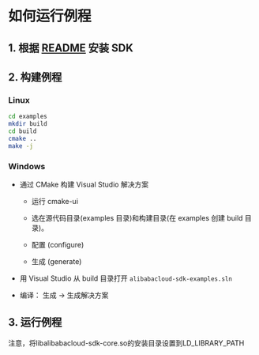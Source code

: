 # 如何运行例程

## 1. 根据 [README](https://github.com/aliyun/aliyun-openapi-cpp-sdk/blob/master/README-CN.md) 安装 SDK

## 2. 构建例程

### Linux

```bash
cd examples
mkdir build
cd build
cmake ..
make -j
```

### Windows

- 通过 CMake 构建 Visual Studio 解决方案

  - 运行 cmake-ui

  - 选在源代码目录(examples 目录)和构建目录(在 examples 创建 build 目录)。

  - 配置 (configure)

  - 生成 (generate)

- 用 Visual Studio 从 build 目录打开 `alibabacloud-sdk-examples.sln`

- 编译： 生成 -> 生成解决方案


## 3. 运行例程
注意，将libalibabacloud-sdk-core.so的安装目录设置到LD_LIBRARY_PATH
